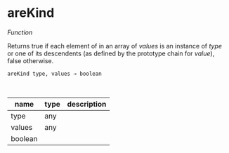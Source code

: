 # areKind

_Function_

Returns true if each element of in an array of _values_ is an instance of _type_ or one of its descendents (as defined by the prototype chain for _value_), false otherwise.

<pre><code>areKind type, values &rarr; boolean</code></pre>
<br>

| name | type | description |
|------|------|-------------|
|type|any||
|values|any||
|boolean|||


